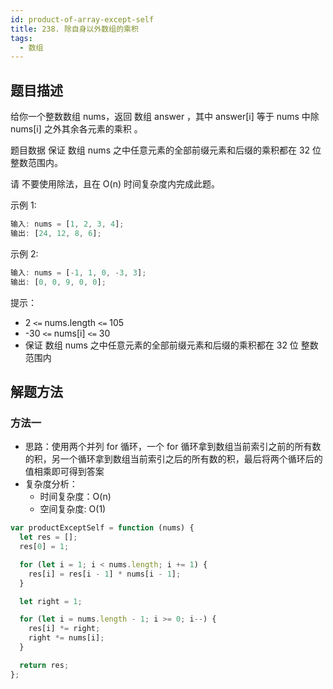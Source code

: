 ```yaml
---
id: product-of-array-except-self
title: 238. 除自身以外数组的乘积
tags:
  - 数组
---
```


## 题目描述

给你一个整数数组 nums，返回 数组 answer ，其中 answer[i] 等于 nums 中除 nums[i] 之外其余各元素的乘积 。

题目数据 保证 数组 nums 之中任意元素的全部前缀元素和后缀的乘积都在 32 位 整数范围内。

请 不要使用除法，且在 O(n) 时间复杂度内完成此题。

示例 1:

```js
输入: nums = [1, 2, 3, 4];
输出: [24, 12, 8, 6];
```

示例 2:

```js
输入: nums = [-1, 1, 0, -3, 3];
输出: [0, 0, 9, 0, 0];
```

提示：

- 2 `<=` nums.length `<=` 105
- -30 `<=` nums[i] `<=` 30
- 保证 数组 nums 之中任意元素的全部前缀元素和后缀的乘积都在 32 位 整数范围内

## 解题方法

### 方法一

- 思路：使用两个并列 for 循环，一个 for 循环拿到数组当前索引之前的所有数的积，另一个循环拿到数组当前索引之后的所有数的积，最后将两个循环后的值相乘即可得到答案
- 复杂度分析：
  - 时间复杂度：O(n)
  - 空间复杂度: O(1)

```js
var productExceptSelf = function (nums) {
  let res = [];
  res[0] = 1;

  for (let i = 1; i < nums.length; i += 1) {
    res[i] = res[i - 1] * nums[i - 1];
  }

  let right = 1;

  for (let i = nums.length - 1; i >= 0; i--) {
    res[i] *= right;
    right *= nums[i];
  }

  return res;
};
```
